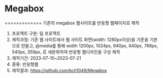 # Megabox
=============
기존의 megabox 웹사이트를 반응형 웹페이지로 제작
1. 프로젝트 구분: 팀 프로젝트
2. 제작과정: 기존 웹 사이트에서 웹 사이트 화면(width: 1280px이상)을 기준을 기본으로 만들고, @media를 통해 width 1200px, 1024px, 940px, 840px, 768px, 540px, 359px, 로 세분화하여 반응형 웹디자인을 구성 제작
3. 제작기간: 2023-07-10~2023-07-21
4. 종류: 반응형웹
5. 제작결과: <https://github.com/kch1049/Megabox>
